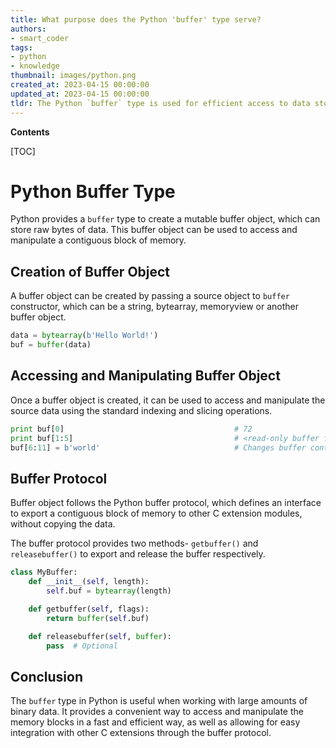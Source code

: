 ```yaml
---
title: What purpose does the Python 'buffer' type serve?
authors:
- smart_coder
tags:
- python
- knowledge
thumbnail: images/python.png
created_at: 2023-04-15 00:00:00
updated_at: 2023-04-15 00:00:00
tldr: The Python `buffer` type is used for efficient access to data stored in memory.
---
```


**Contents**

[TOC]

# Python Buffer Type

Python provides a `buffer` type to create a mutable buffer object, which can store raw bytes of data. This buffer object can be used to access and manipulate a contiguous block of memory.

## Creation of Buffer Object

A buffer object can be created by passing a source object to `buffer` constructor, which can be a string, bytearray, memoryview or another buffer object.

```python
data = bytearray(b'Hello World!')
buf = buffer(data)
```

## Accessing and Manipulating Buffer Object

Once a buffer object is created, it can be used to access and manipulate the source data using the standard indexing and slicing operations.

```python
print buf[0]                                      # 72
print buf[1:5]                                    # <read-only buffer for ... at 0x000002683719CEE8>
buf[6:11] = b'world'                              # Changes buffer content to b'Hello world!'
```

## Buffer Protocol

Buffer object follows the Python buffer protocol, which defines an interface to export a contiguous block of memory to other C extension modules, without copying the data.

The buffer protocol provides two methods- `getbuffer()` and `releasebuffer()` to export and release the buffer respectively.

```python
class MyBuffer:
    def __init__(self, length):
        self.buf = bytearray(length)

    def getbuffer(self, flags):
        return buffer(self.buf)

    def releasebuffer(self, buffer):
        pass  # Optional
```

## Conclusion

The `buffer` type in Python is useful when working with large amounts of binary data. It provides a convenient way to access and manipulate the memory blocks in a fast and efficient way, as well as allowing for easy integration with other C extensions through the buffer protocol.
